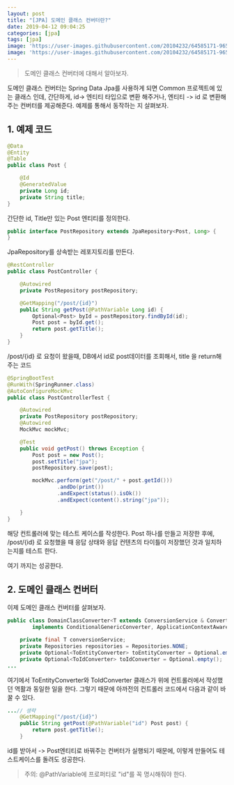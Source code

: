 ```yaml
---
layout: post
title: "[JPA] 도메인 클래스 컨버터란?"
date: 2019-04-12 09:04:25
categories: [jpa]
tags: [jpa]
image: 'https://user-images.githubusercontent.com/20104232/64585171-96511580-d3d2-11e9-947d-8f1e98e46100.png'
image: 'https://user-images.githubusercontent.com/20104232/64585171-96511580-d3d2-11e9-947d-8f1e98e46100.png'
---
```


> 도메인 클래스 컨버터에 대해서 알아보자.

도메인 클래스 컨버터는 Spring Data Jpa를 사용하게 되면 Common 프로젝트에 있는 클래스 인데, 간단하게, id-> 엔티티 타입으로 변환 해주거나, 엔티티 -> id 로 변환해 주는 컨버터를 제공해준다. 예제를 통해서 동작하는 지 살펴보자.
## 1. 예제 코드

```java
@Data
@Entity
@Table
public class Post {

    @Id
    @GeneratedValue
    private Long id;
    private String title;
}

```

간단한 id, Title만 있는 Post 엔티티를 정의한다.

```java
public interface PostRepository extends JpaRepository<Post, Long> {
}
```

JpaRepository를 상속받는 레포지토리를 만든다.

```java
@RestController
public class PostController {

    @Autowired
    private PostRepository postRepository;

    @GetMapping("/post/{id}")
    public String getPost(@PathVariable Long id) {
        Optional<Post> byId = postRepository.findById(id);
        Post post = byId.get();
        return post.getTitle();
    }
}
```

/post/{id} 로 요청이 왔을때, DB에서 id로 post데이터를 조회해서, title 을 return해 주는 코드

```java
@SpringBootTest
@RunWith(SpringRunner.class)
@AutoConfigureMockMvc
public class PostControllerTest {

    @Autowired
    private PostRepository postRepository;
    @Autowired
    MockMvc mockMvc;

    @Test
    public void getPost() throws Exception {
        Post post = new Post();
        post.setTitle("jpa");
        postRepository.save(post);

        mockMvc.perform(get("/post/" + post.getId()))
                .andDo(print())
                .andExpect(status().isOk())
                .andExpect(content().string("jpa"));

    }
}
```

해당 컨트롤러에 맞는 테스트 케이스를 작성한다. Post 하나를 만들고 저장한 후에, /post/{id} 로 요청했을 때 응답 상태와 응답 컨텐츠의 타이틀이 저장했던 것과 일치하는지를 테스트 한다.

여기 까지는 성공한다.

## 2. 도메인 클래스 컨버터

이제 도메인 클래스 컨버터를 살펴보자.

```java
public class DomainClassConverter<T extends ConversionService & ConverterRegistry>
        implements ConditionalGenericConverter, ApplicationContextAware {

    private final T conversionService;
    private Repositories repositories = Repositories.NONE;
    private Optional<ToEntityConverter> toEntityConverter = Optional.empty();
    private Optional<ToIdConverter> toIdConverter = Optional.empty();
...

```

여기에서 ToEntityConverter와 ToIdConverter 클래스가 위에 컨트롤러에서 작성했던 역활과 동일한 일을 한다. 그렇기 때문에 아까전의 컨트롤러 코드에서 다음과 같이 바꿀 수 있다.

```java
...// 생략
    @GetMapping("/post/{id}")
    public String getPost(@PathVariable("id") Post post) {
        return post.getTitle();
    }
```

id를 받아서 -> Post엔티티로 바꿔주는 컨버터가 실행되기 때문에, 이렇게 만들어도 테스트케이스를 돌려도 성공한다.

> 주의: @PathVariable에 프로퍼티로 "id"를 꼭 명시해줘야 한다.
